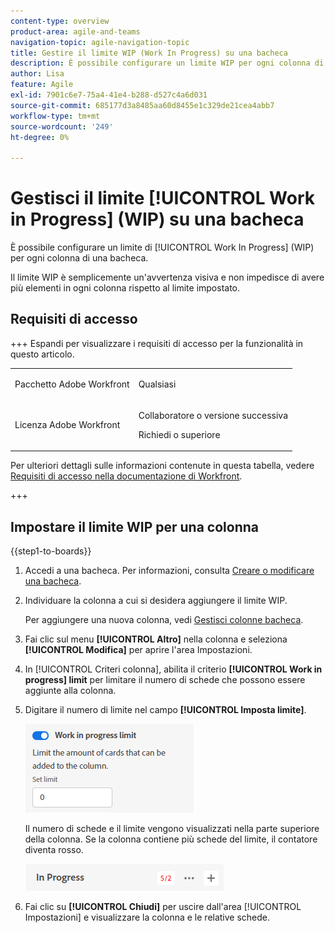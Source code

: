 ```yaml
---
content-type: overview
product-area: agile-and-teams
navigation-topic: agile-navigation-topic
title: Gestire il limite WIP (Work In Progress) su una bacheca
description: È possibile configurare un limite WIP per ogni colonna di una bacheca.
author: Lisa
feature: Agile
exl-id: 7901c6e7-75a4-41e4-b288-d527c4a6d031
source-git-commit: 685177d3a8485aa60d8455e1c329de21cea4abb7
workflow-type: tm+mt
source-wordcount: '249'
ht-degree: 0%

---
```


# Gestisci il limite [!UICONTROL Work in Progress] (WIP) su una bacheca

È possibile configurare un limite di [!UICONTROL Work In Progress] (WIP) per ogni colonna di una bacheca.

Il limite WIP è semplicemente un&#39;avvertenza visiva e non impedisce di avere più elementi in ogni colonna rispetto al limite impostato.

## Requisiti di accesso

+++ Espandi per visualizzare i requisiti di accesso per la funzionalità in questo articolo.

<table style="table-layout:auto"> 
 <col> 
 <col> 
 <tbody> 
  <tr> 
   <td role="rowheader">Pacchetto Adobe Workfront</td> 
   <td> <p>Qualsiasi</p> </td> 
  </tr> 
  <tr> 
   <td role="rowheader">Licenza Adobe Workfront</td> 
   <td> 
   <p>Collaboratore o versione successiva</p> 
   <p>Richiedi o superiore</p>
   </td> 
  </tr> 
 </tbody> 
</table>

Per ulteriori dettagli sulle informazioni contenute in questa tabella, vedere [Requisiti di accesso nella documentazione di Workfront](/help/quicksilver/administration-and-setup/add-users/access-levels-and-object-permissions/access-level-requirements-in-documentation.md).

+++

## Impostare il limite WIP per una colonna

{{step1-to-boards}}

1. Accedi a una bacheca. Per informazioni, consulta [Creare o modificare una bacheca](../../agile/get-started-with-boards/create-edit-board.md).
1. Individuare la colonna a cui si desidera aggiungere il limite WIP.

   Per aggiungere una nuova colonna, vedi [Gestisci colonne bacheca](/help/quicksilver/agile/get-started-with-boards/manage-board-columns.md).

1. Fai clic sul menu **[!UICONTROL Altro]** nella colonna e seleziona **[!UICONTROL Modifica]** per aprire l&#39;area Impostazioni.
1. In [!UICONTROL Criteri colonna], abilita il criterio **[!UICONTROL Work in progress] limit** per limitare il numero di schede che possono essere aggiunte alla colonna.
1. Digitare il numero di limite nel campo **[!UICONTROL Imposta limite]**.

   ![Limite WIP per colonna](assets/boards-wip-limit-in-column.png)

   Il numero di schede e il limite vengono visualizzati nella parte superiore della colonna. Se la colonna contiene più schede del limite, il contatore diventa rosso.

   ![Contatore limite WIP](assets/boards-wip-limit-counter.png)

1. Fai clic su **[!UICONTROL Chiudi]** per uscire dall&#39;area [!UICONTROL Impostazioni] e visualizzare la colonna e le relative schede.
